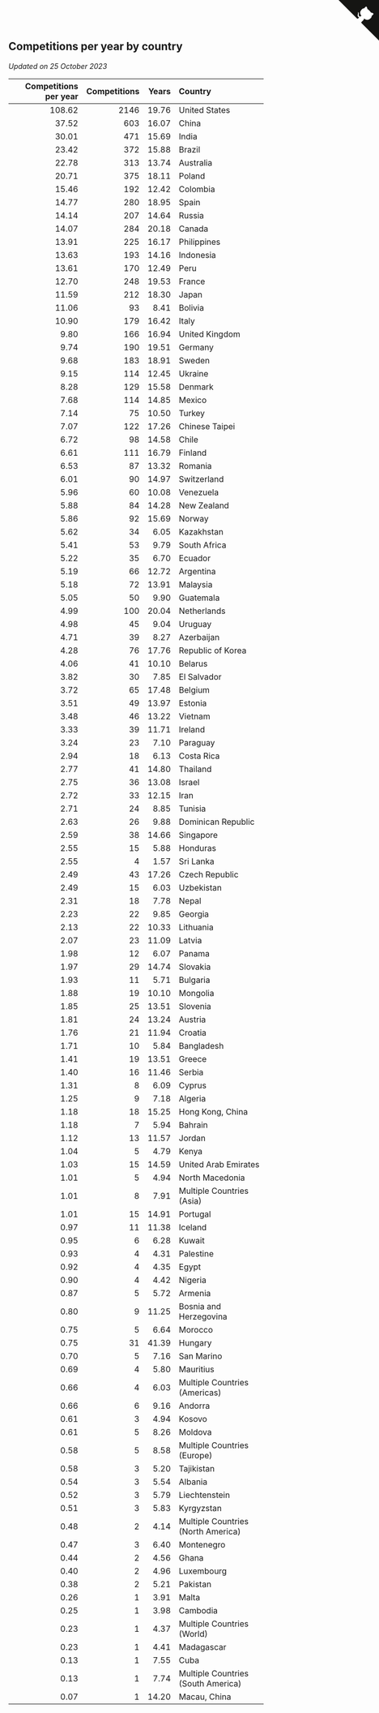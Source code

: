 ## Competitions per year by country

*Updated on 25 October 2023*

| Competitions per year | Competitions | Years | Country |
| ---: | ---: | ---: | :--- |
| 108.62 | 2146 | 19.76 | United States |
| 37.52 | 603 | 16.07 | China |
| 30.01 | 471 | 15.69 | India |
| 23.42 | 372 | 15.88 | Brazil |
| 22.78 | 313 | 13.74 | Australia |
| 20.71 | 375 | 18.11 | Poland |
| 15.46 | 192 | 12.42 | Colombia |
| 14.77 | 280 | 18.95 | Spain |
| 14.14 | 207 | 14.64 | Russia |
| 14.07 | 284 | 20.18 | Canada |
| 13.91 | 225 | 16.17 | Philippines |
| 13.63 | 193 | 14.16 | Indonesia |
| 13.61 | 170 | 12.49 | Peru |
| 12.70 | 248 | 19.53 | France |
| 11.59 | 212 | 18.30 | Japan |
| 11.06 | 93 | 8.41 | Bolivia |
| 10.90 | 179 | 16.42 | Italy |
| 9.80 | 166 | 16.94 | United Kingdom |
| 9.74 | 190 | 19.51 | Germany |
| 9.68 | 183 | 18.91 | Sweden |
| 9.15 | 114 | 12.45 | Ukraine |
| 8.28 | 129 | 15.58 | Denmark |
| 7.68 | 114 | 14.85 | Mexico |
| 7.14 | 75 | 10.50 | Turkey |
| 7.07 | 122 | 17.26 | Chinese Taipei |
| 6.72 | 98 | 14.58 | Chile |
| 6.61 | 111 | 16.79 | Finland |
| 6.53 | 87 | 13.32 | Romania |
| 6.01 | 90 | 14.97 | Switzerland |
| 5.96 | 60 | 10.08 | Venezuela |
| 5.88 | 84 | 14.28 | New Zealand |
| 5.86 | 92 | 15.69 | Norway |
| 5.62 | 34 | 6.05 | Kazakhstan |
| 5.41 | 53 | 9.79 | South Africa |
| 5.22 | 35 | 6.70 | Ecuador |
| 5.19 | 66 | 12.72 | Argentina |
| 5.18 | 72 | 13.91 | Malaysia |
| 5.05 | 50 | 9.90 | Guatemala |
| 4.99 | 100 | 20.04 | Netherlands |
| 4.98 | 45 | 9.04 | Uruguay |
| 4.71 | 39 | 8.27 | Azerbaijan |
| 4.28 | 76 | 17.76 | Republic of Korea |
| 4.06 | 41 | 10.10 | Belarus |
| 3.82 | 30 | 7.85 | El Salvador |
| 3.72 | 65 | 17.48 | Belgium |
| 3.51 | 49 | 13.97 | Estonia |
| 3.48 | 46 | 13.22 | Vietnam |
| 3.33 | 39 | 11.71 | Ireland |
| 3.24 | 23 | 7.10 | Paraguay |
| 2.94 | 18 | 6.13 | Costa Rica |
| 2.77 | 41 | 14.80 | Thailand |
| 2.75 | 36 | 13.08 | Israel |
| 2.72 | 33 | 12.15 | Iran |
| 2.71 | 24 | 8.85 | Tunisia |
| 2.63 | 26 | 9.88 | Dominican Republic |
| 2.59 | 38 | 14.66 | Singapore |
| 2.55 | 15 | 5.88 | Honduras |
| 2.55 | 4 | 1.57 | Sri Lanka |
| 2.49 | 43 | 17.26 | Czech Republic |
| 2.49 | 15 | 6.03 | Uzbekistan |
| 2.31 | 18 | 7.78 | Nepal |
| 2.23 | 22 | 9.85 | Georgia |
| 2.13 | 22 | 10.33 | Lithuania |
| 2.07 | 23 | 11.09 | Latvia |
| 1.98 | 12 | 6.07 | Panama |
| 1.97 | 29 | 14.74 | Slovakia |
| 1.93 | 11 | 5.71 | Bulgaria |
| 1.88 | 19 | 10.10 | Mongolia |
| 1.85 | 25 | 13.51 | Slovenia |
| 1.81 | 24 | 13.24 | Austria |
| 1.76 | 21 | 11.94 | Croatia |
| 1.71 | 10 | 5.84 | Bangladesh |
| 1.41 | 19 | 13.51 | Greece |
| 1.40 | 16 | 11.46 | Serbia |
| 1.31 | 8 | 6.09 | Cyprus |
| 1.25 | 9 | 7.18 | Algeria |
| 1.18 | 18 | 15.25 | Hong Kong, China |
| 1.18 | 7 | 5.94 | Bahrain |
| 1.12 | 13 | 11.57 | Jordan |
| 1.04 | 5 | 4.79 | Kenya |
| 1.03 | 15 | 14.59 | United Arab Emirates |
| 1.01 | 5 | 4.94 | North Macedonia |
| 1.01 | 8 | 7.91 | Multiple Countries (Asia) |
| 1.01 | 15 | 14.91 | Portugal |
| 0.97 | 11 | 11.38 | Iceland |
| 0.95 | 6 | 6.28 | Kuwait |
| 0.93 | 4 | 4.31 | Palestine |
| 0.92 | 4 | 4.35 | Egypt |
| 0.90 | 4 | 4.42 | Nigeria |
| 0.87 | 5 | 5.72 | Armenia |
| 0.80 | 9 | 11.25 | Bosnia and Herzegovina |
| 0.75 | 5 | 6.64 | Morocco |
| 0.75 | 31 | 41.39 | Hungary |
| 0.70 | 5 | 7.16 | San Marino |
| 0.69 | 4 | 5.80 | Mauritius |
| 0.66 | 4 | 6.03 | Multiple Countries (Americas) |
| 0.66 | 6 | 9.16 | Andorra |
| 0.61 | 3 | 4.94 | Kosovo |
| 0.61 | 5 | 8.26 | Moldova |
| 0.58 | 5 | 8.58 | Multiple Countries (Europe) |
| 0.58 | 3 | 5.20 | Tajikistan |
| 0.54 | 3 | 5.54 | Albania |
| 0.52 | 3 | 5.79 | Liechtenstein |
| 0.51 | 3 | 5.83 | Kyrgyzstan |
| 0.48 | 2 | 4.14 | Multiple Countries (North America) |
| 0.47 | 3 | 6.40 | Montenegro |
| 0.44 | 2 | 4.56 | Ghana |
| 0.40 | 2 | 4.96 | Luxembourg |
| 0.38 | 2 | 5.21 | Pakistan |
| 0.26 | 1 | 3.91 | Malta |
| 0.25 | 1 | 3.98 | Cambodia |
| 0.23 | 1 | 4.37 | Multiple Countries (World) |
| 0.23 | 1 | 4.41 | Madagascar |
| 0.13 | 1 | 7.55 | Cuba |
| 0.13 | 1 | 7.74 | Multiple Countries (South America) |
| 0.07 | 1 | 14.20 | Macau, China |


<a href="https://github.com/jonatanklosko/wca_statistics" class="github-corner" aria-label="View source on Github"><svg width="80" height="80" viewBox="0 0 250 250" style="fill:#151513; color:#fff; position: absolute; top: 0; border: 0; right: 0;" aria-hidden="true"><path d="M0,0 L115,115 L130,115 L142,142 L250,250 L250,0 Z"></path><path d="M128.3,109.0 C113.8,99.7 119.0,89.6 119.0,89.6 C122.0,82.7 120.5,78.6 120.5,78.6 C119.2,72.0 123.4,76.3 123.4,76.3 C127.3,80.9 125.5,87.3 125.5,87.3 C122.9,97.6 130.6,101.9 134.4,103.2" fill="currentColor" style="transform-origin: 130px 106px;" class="octo-arm"></path><path d="M115.0,115.0 C114.9,115.1 118.7,116.5 119.8,115.4 L133.7,101.6 C136.9,99.2 139.9,98.4 142.2,98.6 C133.8,88.0 127.5,74.4 143.8,58.0 C148.5,53.4 154.0,51.2 159.7,51.0 C160.3,49.4 163.2,43.6 171.4,40.1 C171.4,40.1 176.1,42.5 178.8,56.2 C183.1,58.6 187.2,61.8 190.9,65.4 C194.5,69.0 197.7,73.2 200.1,77.6 C213.8,80.2 216.3,84.9 216.3,84.9 C212.7,93.1 206.9,96.0 205.4,96.6 C205.1,102.4 203.0,107.8 198.3,112.5 C181.9,128.9 168.3,122.5 157.7,114.1 C157.9,116.9 156.7,120.9 152.7,124.9 L141.0,136.5 C139.8,137.7 141.6,141.9 141.8,141.8 Z" fill="currentColor" class="octo-body"></path></svg></a><style>.github-corner:hover .octo-arm{animation:octocat-wave 560ms ease-in-out}@keyframes octocat-wave{0%,100%{transform:rotate(0)}20%,60%{transform:rotate(-25deg)}40%,80%{transform:rotate(10deg)}}@media (max-width:500px){.github-corner:hover .octo-arm{animation:none}.github-corner .octo-arm{animation:octocat-wave 560ms ease-in-out}}</style>
